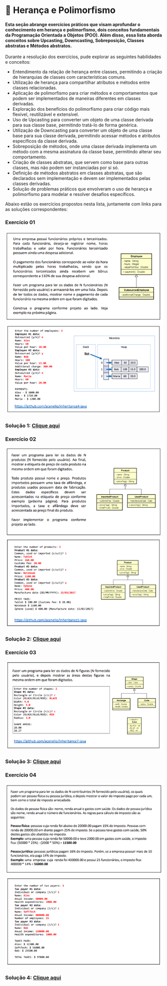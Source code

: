 # 🧬 Herança e Polimorfismo

#### Esta seção abrange exercícios práticos que visam aprofundar o conhecimento em herança e polimorfismo, dois conceitos fundamentais da Programação Orientada a Objetos (POO). Além disso, essa lista aborda conceitos sobre Upcasting, Downcasting, Sobreposição, Classes abstratas e Métodos abstratos.

Durante a resolução dos exercícios, pude explorar as seguintes habilidades e conceitos:
- Entendimento da relação de herança entre classes, permitindo a criação de hierarquias de classes com características comuns.
- Utilização de herança para compartilhar atributos e métodos entre classes relacionadas.
- Aplicação de polimorfismo para criar métodos e comportamentos que podem ser implementados de maneiras diferentes em classes derivadas.
- Exploração dos benefícios do polimorfismo para criar código mais flexível, reutilizável e extensível.
- Uso de Upcasting para converter um objeto de uma classe derivada para sua classe base, permitindo tratá-lo de forma genérica.
- Utilização de Downcasting para converter um objeto de uma classe base para sua classe derivada, permitindo acessar métodos e atributos específicos da classe derivada.
- Sobreposição de métodos, onde uma classe derivada implementa um método com a mesma assinatura da classe base, permitindo alterar seu comportamento.
- Criação de classes abstratas, que servem como base para outras classes, mas não podem ser instanciadas por si só.
- Definição de métodos abstratos em classes abstratas, que são declarados sem implementação e devem ser implementados pelas classes derivadas.
- Solução de problemas práticos que envolveram o uso de herança e polimorfismo para modelar e resolver desafios específicos.

Abaixo estão os exercícios propostos nesta lista, juntamente com links para as soluções correspondentes:

###  Exercício 01
<img src="1.1.png" alt="Exercicio 01">
<img src="1.2.png" alt="Exercicio 01">

### Solução 1: [Clique aqui](/Exercícios/Herança%20e%20polimorfismo/src/exercicio01)

###  Exercício 02
<img src="2.1.png" alt="Exercicio 02">
<img src="2.2.png" alt="Exercicio 02">

### Solução 2: [Clique aqui](/Exercícios/Herança%20e%20polimorfismo/src/exercicio02)

###  Exercício 03
<img src="3.png" alt="Exercicio 03">

### Solução 3: [Clique aqui](/Exercícios/Herança%20e%20polimorfismo/src/exercicio03)

###  Exercício 04
<img src="4.1.png" alt="Exercicio 04">
<img src="4.2.png" alt="Exercicio 04">

### Solução 4: [Clique aqui](/Exercícios/Herança%20e%20polimorfismo/src/exercicio04)

